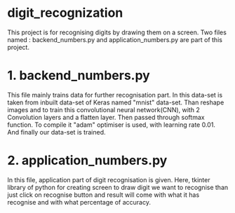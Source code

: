# digit_recognization
This project is for recognising digits by drawing them on a screen. Two files named : backend_numbers.py and application_numbers.py are part of this project.
# 1. backend_numbers.py
   This file mainly trains data for further recognisation part.
   In this data-set is taken from inbuilt data-set of Keras named "mnist" data-set. Than reshape images and to train this convolutional neural network(CNN), with 2 Convolution layers and a flatten layer. Then passed through softmax function.
   To compile it "adam" optimiser is used, with learning rate 0.01. And finally our data-set is trained.
# 2. application_numbers.py
   In this file, application part of digit recognisation is given.
   Here, tkinter library of python for creating screen to draw digit we want to recognise than just click on recognise button and result will come with what it has recognise and with what percentage of accuracy.
